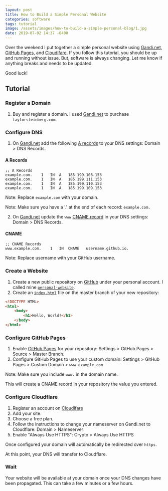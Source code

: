 ```yaml
---
layout: post
title: How to Build a Simple Personal Website
categories: software
tags: tutorial
image: /assets/images/how-to-build-a-simple-personal-blog/1.jpg
date: 2019-07-02 14:37 -0400
---
```


Over the weekend I put together a simple personal website using [Gandi.net](https://admin.gandi.net), [GitHub Pages](https://pages.github.com/), and [Cloudlfare](https://cloudflare.com/). If you follow this tutorial, you should be up and running without issue. But, software is always changing. Let me know if anything breaks and needs to be updated.

Good luck!

## Tutorial

### Register a Domain

1. Buy and register a domain. I used [Gandi.net](https://www.gandi.net/) to purchase `taylorsteinberg.com`.

### Configure DNS

1. On [Gandi.net](https://admin.gandi.net) add the following [A records](#a) to your DNS settings: Domain > DNS Records.

#### A Records

```text
;; A Records
example.com.    1   IN  A   185.199.108.153
example.com.    1   IN  A   185.199.111.153
example.com.    1   IN  A   185.199.110.153
example.com.    1   IN  A   185.199.109.153
```

Note: Replace `example.com` with your domain.

Note: Make sure you have a '.' at the end of each record: `example.com.`

2. On [Gandi.net](https://admin.gandi.net) update the `www` [CNAME record](#cname) in your DNS settings: Domain > DNS Records.

#### CNAME

```text
;; CNAME Records
www.example.com.    1   IN  CNAME   username.github.io.
```

Note: Replace username with your GitHub username.

### Create a Website

1. Create a new public repository on [GitHub](https://github.com/) under your personal account. I called mine [`personal-website`](https://github.com/tdstein/personal-website).
1. Create an [`index.html`](#index.html) file on the master branch of your new repository:

```html
<!DOCTYPE HTML>
<html>
    <body>
        <h1>Hello, World!</h1>
    </body>
</html>
```

### Configure GitHub Pages

1. Enable [GitHub Pages](https://pages.github.com/) for your repository: Settings > GitHub Pages > Source > Master Branch.
1. Configure GitHub Pages to use your custom domain: Settings > GitHub Pages > Custom Domain > `www.example.com`

Note: Make sure you include `www.` in the domain name.

This will create a CNAME record in your repository the value you entered.

### Configure Cloudflare

1. Register an account on [Cloudlfare](https://cloudflare.com/)
1. Add your site.
1. Choose a free plan.
1. Follow the instructions to change your nameserver on Gandi.net to Cloudflare: Domain > Nameserver
1. Enable "Always Use HTTPS": Crypto > Always Use HTTPS

Once configured your domain will automatically be redirected over `https`.

At this point, your DNS will transfer to Cloudflare.

### Wait

Your website will be available at your domain once your DNS changes have been propagated. This can take a few minutes or a few hours.
